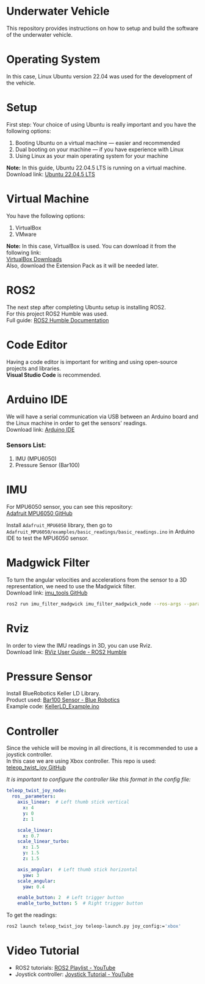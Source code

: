 # Underwater Vehicle

This repository provides instructions on how to setup and build the software of the underwater vehicle.

# Operating System

In this case, Linux Ubuntu version 22.04 was used for the development of the vehicle.

# Setup

First step: Your choice of using Ubuntu is really important and you have the following options:

1. Booting Ubuntu on a virtual machine — easier and recommended  
2. Dual booting on your machine — if you have experience with Linux  
3. Using Linux as your main operating system for your machine  

**Note:** In this guide, Ubuntu 22.04.5 LTS is running on a virtual machine.  
Download link: [Ubuntu 22.04.5 LTS](https://releases.ubuntu.com/jammy/ )

# Virtual Machine

You have the following options:

1. VirtualBox  
2. VMware  

**Note:** In this case, VirtualBox is used. You can download it from the following link:  
[VirtualBox Downloads](https://www.virtualbox.org/wiki/Downloads )  
Also, download the Extension Pack as it will be needed later.

# ROS2

The next step after completing Ubuntu setup is installing ROS2.  
For this project ROS2 Humble was used.  
Full guide: [ROS2 Humble Documentation](https://docs.ros.org/en/humble/index.html )

# Code Editor

Having a code editor is important for writing and using open-source projects and libraries.  
**Visual Studio Code** is recommended.

# Arduino IDE

We will have a serial communication via USB between an Arduino board and the Linux machine in order to get the sensors' readings.  
Download link: [Arduino IDE](https://www.arduino.cc/en/software/ )

### Sensors List:
1. IMU (MPU6050)  
2. Pressure Sensor (Bar100)

# IMU

For MPU6050 sensor, you can see this repository:  
[Adafruit MPU6050 GitHub](https://github.com/adafruit/Adafruit_MPU6050 )  

Install `Adafruit_MPU6050` library, then go to `Adafruit_MPU6050/examples/basic_readings/basic_readings.ino` in Arduino IDE to test the MPU6050 sensor.

# Madgwick Filter

To turn the angular velocities and accelerations from the sensor to a 3D representation, we need to use the Madgwick filter.  
Download link: [imu_tools GitHub](https://github.com/CCNYRoboticsLab/imu_tools )

```bash
ros2 run imu_filter_madgwick imu_filter_madgwick_node --ros-args --param use_mag:=false
```

# Rviz

In order to view the IMU readings in 3D, you can use Rviz.  
Download link: [RViz User Guide - ROS2 Humble](https://docs.ros.org/en/humble/Tutorials/Intermediate/RViz/RViz-User-Guide/RViz-User-Guide.html )

# Pressure Sensor

Install BlueRobotics Keller LD Library.  
Product used: [Bar100 Sensor - Blue Robotics](https://bluerobotics.com/store/sensors-cameras/sensors/bar100-sensor-r2-rp/ )  
Example code: [KellerLD_Example.ino](https://github.com/bluerobotics/BlueRobotics_KellerLD_Library/blob/master/examples/KellerLD_Example/KellerLD_Example.ino )

# Controller

Since the vehicle will be moving in all directions, it is recommended to use a joystick controller.  
In this case we are using Xbox controller. This repo is used:  
[teleop_twist_joy GitHub](https://github.com/ros-teleop/teleop_twist_joy )

*It is important to configure the controller like this format in the config file:*

```yaml
teleop_twist_joy_node:
  ros__parameters:
    axis_linear:  # Left thumb stick vertical
      x: 4
      y: 0
      z: 1

    scale_linear:
      x: 0.7
    scale_linear_turbo:
      x: 1.5
      y: 1.5
      z: 1.5

    axis_angular:  # Left thumb stick horizontal
      yaw: 3
    scale_angular:
      yaw: 0.4

    enable_button: 2  # Left trigger button
    enable_turbo_button: 5  # Right trigger button
```

To get the readings:

```bash
ros2 launch teleop_twist_joy teleop-launch.py joy_config:='xbox'
```

# Video Tutorial

- ROS2 tutorials: [ROS2 Playlist - YouTube](https://www.youtube.com/watch?v=0aPbWsyENA8&list=PLLSegLrePWgJudpPUof4-nVFHGkB62Izy)  
- Joystick controller: [Joystick Tutorial - YouTube]( https://www.youtube.com/watch?v=_MVA1fkzRKM&list=PL1YH3iMfizDLgcrTL1rj4NxXYKnPLLkby&index=18)
